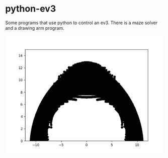 # python-ev3
Some programs that use python to control an ev3. There is a maze solver and a drawing arm program. 

![Space](arm/arm/tablev/space.png)
